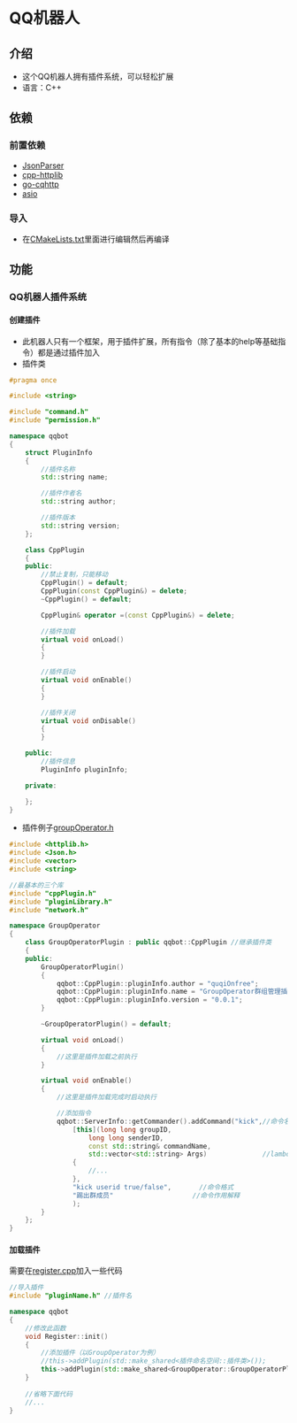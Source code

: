 # QQ机器人
## 介绍
- 这个QQ机器人拥有插件系统，可以轻松扩展
- 语言：C++

## 依赖
### 前置依赖
- [JsonParser](https://github.com/quqiOnfree/JsonParser)
- [cpp-httplib](https://github.com/yhirose/cpp-httplib)
- [go-cqhttp](https://github.com/Mrs4s/go-cqhttp)
- [asio](https://github.com/chriskohlhoff/asio)
### 导入
- 在[CMakeLists.txt](./CMakeLists.txt)里面进行编辑然后再编译

## 功能
### QQ机器人插件系统
#### 创建插件
- 此机器人只有一个框架，用于插件扩展，所有指令（除了基本的help等基础指令）都是通过插件加入  
- 插件类  
```cpp
#pragma once

#include <string>

#include "command.h"
#include "permission.h"

namespace qqbot
{
	struct PluginInfo
	{
		//插件名称
		std::string name;

		//插件作者名
		std::string author;

		//插件版本
		std::string version;
	};

	class CppPlugin
	{
	public:
		//禁止复制，只能移动
		CppPlugin() = default;
		CppPlugin(const CppPlugin&) = delete;
		~CppPlugin() = default;

		CppPlugin& operator =(const CppPlugin&) = delete;

		//插件加载
		virtual void onLoad()
		{
		}

		//插件启动
		virtual void onEnable()
		{
		}

		//插件关闭
		virtual void onDisable()
		{
		}

	public:
		//插件信息
		PluginInfo pluginInfo;

	private:

	};
}

```

- 插件例子[groupOperator.h](./plugin/groupOperator.h)  
```cpp
#include <httplib.h>
#include <Json.h>
#include <vector>
#include <string>

//最基本的三个库
#include "cppPlugin.h"
#include "pluginLibrary.h"
#include "network.h"

namespace GroupOperator
{
    class GroupOperatorPlugin : public qqbot::CppPlugin //继承插件类
    {
    public:
        GroupOperatorPlugin()
        {
            qqbot::CppPlugin::pluginInfo.author = "quqiOnfree";            //作者名
            qqbot::CppPlugin::pluginInfo.name = "GroupOperator群组管理插件";//插件名称
            qqbot::CppPlugin::pluginInfo.version = "0.0.1";                //插件版本
        }

        ~GroupOperatorPlugin() = default;

        virtual void onLoad()
        {
            //这里是插件加载之前执行
        }

        virtual void onEnable()
        {
            //这里是插件加载完成时启动执行

            //添加指令
            qqbot::ServerInfo::getCommander().addCommand("kick",//命令名称
                [this](long long groupID,
                    long long senderID,
                    const std::string& commandName,
                    std::vector<std::string> Args)              //lambda表达式或符合格式的函数
                {
                    //...
                },
                "kick userid true/false",       //命令格式
                "踢出群成员"                    //命令作用解释
                );
        }
    };
}

```
#### 加载插件  
需要在[register.cpp](./register/register.cpp)加入一些代码
```cpp
//导入插件
#include "pluginName.h" //插件名

namespace qqbot
{
	//修改此函数
	void Register::init()
	{
		//添加插件（以GroupOperator为例）
		//this->addPlugin(std::make_shared<插件命名空间::插件类>());
		this->addPlugin(std::make_shared<GroupOperator::GroupOperatorPlugin>());
	}
	
	//省略下面代码
	//...
}

```
